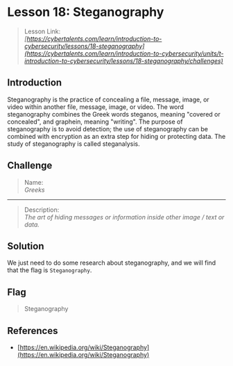 # Lesson 18: Steganography

> Lesson Link:\
> *[https://cybertalents.com/learn/introduction-to-cybersecurity/lessons/18-steganography](https://cybertalents.com/learn/introduction-to-cybersecurity/units/t-introduction-to-cybersecurity/lessons/18-steganography/challenges)*

## Introduction

Steganography is the practice of concealing a file, message, image, or video within another file, message, image, or video. The word steganography combines the Greek words steganos, meaning "covered or concealed", and graphein, meaning "writing". The purpose of steganography is to avoid detection; the use of steganography can be combined with encryption as an extra step for hiding or protecting data. The study of steganography is called steganalysis.

## Challenge

> Name:\
> *Greeks*

---

> Description:\
> *The art of hiding messages or information inside other image / text or data.*

## Solution

We just need to do some research about steganography, and we will find that the flag is `Steganography`.

## Flag

> Steganography

## References

- [https://en.wikipedia.org/wiki/Steganography](https://en.wikipedia.org/wiki/Steganography)
